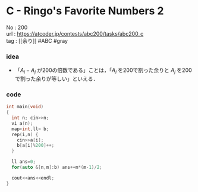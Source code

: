 # C - Ringo's Favorite Numbers 2

No	: 200  
url	: https://atcoder.jp/contests/abc200/tasks/abc200_c  
tag	: [[余り]]  #ABC #gray

### idea
- 「$A_i - A_j$ が200の倍数である」ことは，「$A_i$ を200で割った余りと $A_j$ を200で割った余りが等しい」といえる．

### code
```cpp
int	main(void)
{
  int n; cin>>n;
  vi a(n);
  map<int,ll> b;
  rep(i,n) {
    cin>>a[i];
    b[a[i]%200]++;
  }

  ll ans=0;
  for(auto &[n,m]:b) ans+=m*(m-1)/2;

  cout<<ans<<endl;
}
```